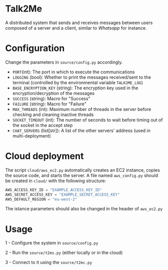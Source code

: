 # Talk2Me

A distributed system that sends and receives messages between users composed of a server and a client, similar to *Whatsapp* for instance.

# Configuration

Change the parameters in `source/config.py` accordingly.
- `PORT`(int): The port in which to execute the communications
- `LOGGING` (bool): Whether to print the messages received/sent to the terminal (controlled by the environmental variable `TALK2ME_LOG`)
- `BASE_ENCRYPTION_KEY` (string): The encryption key used in the encryption/decryption of the messages
- `SUCCESS` (string): Macro for "Success"
- `FAILURE` (string): Macro for "Failure"
- `MAX_THREADS` (int): Maximum number of threads in the server before checking and cleaning inactive threads
- `SOCKET_TIMEOUT` (int): The number of seconds to wait before timing out of the socket in the accept step
- `CHAT_SERVERS` (list[str]): A list of the other servers' address (used in multi-deployment)

# Cloud deployment

The script `cloud/aws_ec2.py` automatically creates an EC2 instance, copies the source code, and starts the server. A file named `aws_config.py` should be created in `cloud/` with the following structure:

```python
AWS_ACCESS_KEY_ID = "EXAMPLE_ACCESS_KEY_ID"
AWS_SECRET_ACCESS_KEY = "EXAMPLE_SECRET_ACCESS_KEY"
AWS_DEFAULT_REGION = "eu-west-2"
```

The istance parameters should also be changed in the header of `aws_ec2.py`

# Usage

1 - Configure the system in `source/config.py`

2 - Run the `source/t2ms.py` (either locally or in the cloud)

3 - Connect to it using the `source/t2mc.py` 